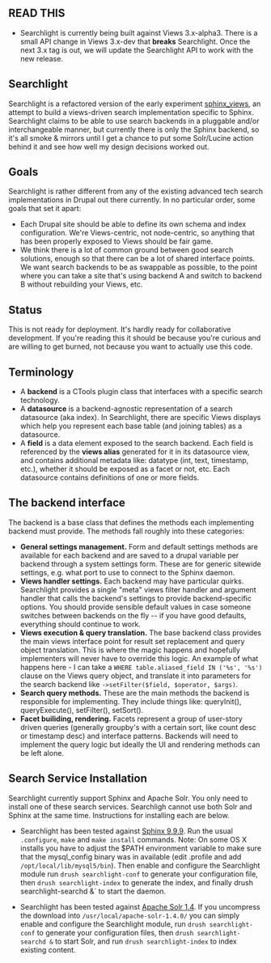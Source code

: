 READ THIS
---------
- Searchlight is currently being built against Views 3.x-alpha3. There is a
  small API change in Views 3.x-dev that **breaks** Searchlight. Once the next
  3.x tag is out, we will update the Searchlight API to work with the new
  release.


Searchlight
-----------
Searchlight is a refactored version of the early experiment [sphinx_views][1],
an attempt to build a views-driven search implementation specific to Sphinx.
Searchlight claims to be able to use search backends in a pluggable and/or
interchangeable manner, but currently there is only the Sphinx backend, so it's
all smoke & mirrors until I get a chance to put some Solr/Lucine action behind
it and see how well my design decisions worked out.


Goals
-----
Searchlight is rather different from any of the existing advanced tech search
implementations in Drupal out there currently. In no particular order, some
goals that set it apart:

- Each Drupal site should be able to define its own schema and index
  configuration. We're Views-centric, not node-centric, so anything that has
  been properly exposed to Views should be fair game.
- We think there is a lot of common ground between good search solutions, enough
  so that there can be a lot of shared interface points. We want search backends
  to be as swappable as possible, to the point where you can take a site that's
  using backend A and switch to backend B without rebuilding your Views, etc.


Status
------
This is not ready for deployment. It's hardly ready for collaborative
development. If you're reading this it should be because you're curious and are
willing to get burned, not because you want to actually use this code.


Terminology
-----------
- A **backend** is a CTools plugin class that interfaces with a specific search
  technology.
- A **datasource** is a backend-agnostic representation of a search datasource
  (aka index). In Searchlight, there are specific Views displays which help you
  represent each base table (and joining tables) as a datasource.
- A **field** is a data element exposed to the search backend. Each field is
  referenced by the **views alias** generated for it in its datasource view, and
  contains additional metadata like: datatype (int, text, timestamp, etc.),
  whether it should be exposed as a facet or not, etc. Each datasource contains
  definitions of one or more fields.


The backend interface
---------------------
The backend is a base class that defines the methods each implementing backend
must provide. The methods fall roughly into these categories:

- **General settings management.** Form and default settings methods are
  available for each backend and are saved to a drupal variable per backend
  through a system settings form. These are for generic sitewide settings, e.g.
  what port to use to connect to the Sphinx daemon.
- **Views handler settings.** Each backend may have particular quirks.
  Searchlight provides a single "meta" views filter handler and argument handler
  that calls the backend's settings to provide backend-specific options. You
  should provide sensible default values in case someone switches between
  backends on the fly -- if you have good defaults, everything should continue
  to work.
- **Views execution & query translation.** The base backend class provides the
  main views interface point for result set replacement and query object
  translation. This is where the magic happens and hopefully implementers will
  never have to override this logic. An example of what happens here - I can
  take a `WHERE table.aliased_field IN ('%s', '%s')` clause on the Views query
  object, and translate it into parameters for the search backend like
  `->setFilter($field, $operator, $args)`.
- **Search query methods.** These are the main methods the backend is
  responsible for implementing. They include things like: queryInit(),
  queryExecute(), setFilter(), setSort().
- **Facet builiding, rendering.** Facets represent a group of user-story driven
  queries (generally groupby's with a certain sort, like count desc or timestamp
  desc) and interface patterns. Backends will need to implement the query logic
  but ideally the UI and rendering methods can be left alone.


Search Service Installation
------------

Searchlight currently support Sphinx and Apache Solr. You only need to install
one of these search services. Searchligh cannot use both Solr and Sphinx at the
same time. Instructions for installing each are below.

- Searchlight has been tested against [Sphinx 9.9.9][2]. Run the usual 
  `.configure`, `make` and `make install` commands. Note: On some OS X installs
  you have to adjust the $PATH environment variable to make sure that the
  mysql_config binary was in available (edit .profile and add
  `/opt/local/lib/mysql5/bin`). Then enable and configure the Searchlight
  module run `drush searchlight-conf` to generate your configuration file, then
  `drush searchlight-index` to generate the index, and finally 
  drush searchlight-searchd &` to start the daemon.

- Searchlight has been tested against [Apache Solr 1.4][3]. If you uncompress
  the download into `/usr/local/apache-solr-1.4.0/` you can simply enable and
  configure the Searchlight module, run `drush searchlight-conf` to generate
  your configuration files, then `drush searchlight-searchd &` to start Solr,
  and run `drush searchlight-index` to index existing content.


[1]: http://github.com/yhahn/sphinx_views
[2]: http://www.sphinxsearch.com/downloads.html
[3]: http://www.apache.org/dyn/closer.cgi/lucene/solr/
